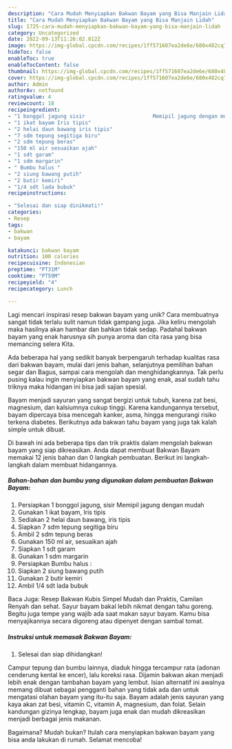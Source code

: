 ```yaml
---
description: "Cara Mudah Menyiapkan Bakwan Bayam yang Bisa Manjain Lidah"
title: "Cara Mudah Menyiapkan Bakwan Bayam yang Bisa Manjain Lidah"
slug: 1725-cara-mudah-menyiapkan-bakwan-bayam-yang-bisa-manjain-lidah
category: Uncategorized
date: 2022-09-13T11:26:02.812Z
image: https://img-global.cpcdn.com/recipes/1ff571607ea2de6e/680x482cq70/bakwan-bayam-foto-resep-utama.jpg
hideToc: false
enableToc: true
enableTocContent: false
thumbnail: https://img-global.cpcdn.com/recipes/1ff571607ea2de6e/680x482cq70/bakwan-bayam-foto-resep-utama.jpg
cover: https://img-global.cpcdn.com/recipes/1ff571607ea2de6e/680x482cq70/bakwan-bayam-foto-resep-utama.jpg
author: Admin
authorAv: notfound
ratingvalue: 4
reviewcount: 18
recipeingredient:
- "1 bonggol jagung sisir                      Memipil jagung dengan mudah"
- "1 ikat bayam Iris tipis"
- "2 helai daun bawang iris tipis"
- "7 sdm tepung segitiga biru"
- "2 sdm tepung beras"
- "150 ml air sesuaikan ajah"
- "1 sdt garam"
- "1 sdm margarin"
- " Bumbu halus "
- "2 siung bawang putih"
- "2 butir kemiri"
- "1/4 sdt lada bubuk"
recipeinstructions:

- "Selesai dan siap dinikmati!"
categories:
- Resep
tags:
- bakwan
- bayam

katakunci: bakwan bayam 
nutrition: 100 calories
recipecuisine: Indonesian
preptime: "PT31M"
cooktime: "PT59M"
recipeyield: "4"
recipecategory: Lunch

---
```





Lagi mencari inspirasi resep bakwan bayam yang unik? Cara membuatnya sangat tidak terlalu sulit namun tidak gampang juga. Jika keliru mengolah maka hasilnya akan hambar dan bahkan tidak sedap. Padahal bakwan bayam yang enak harusnya sih punya aroma dan cita rasa yang bisa memancing selera Kita.





Ada beberapa hal yang sedikit banyak berpengaruh terhadap kualitas rasa dari bakwan bayam, mulai dari jenis bahan, selanjutnya pemilihan bahan segar dan Bagus, sampai cara mengolah dan menghidangkannya. Tak perlu pusing kalau ingin menyiapkan bakwan bayam yang enak,      asal sudah tahu triknya maka hidangan ini bisa jadi sajian spesial.














Bayam menjadi sayuran yang sangat bergizi untuk tubuh, karena zat besi, magnesium, dan kalsiumnya cukup tinggi. Karena kandungannya tersebut, bayam dipercaya bisa mencegah kanker, asma, hingga mengurangi risiko terkena diabetes. Berikutnya ada bakwan tahu bayam yang juga tak kalah simple untuk dibuat.






Di bawah ini ada beberapa tips dan trik praktis dalam mengolah bakwan bayam yang siap dikreasikan. Anda dapat membuat Bakwan Bayam memakai 12 jenis bahan dan 0 langkah pembuatan. Berikut ini langkah-langkah dalam membuat hidangannya.

<!--inarticleads1-->

##### Bahan-bahan dan bumbu yang digunakan dalam pembuatan Bakwan Bayam:

1. Persiapkan 1 bonggol jagung, sisir                      Memipil jagung dengan mudah
1. Gunakan 1 ikat bayam, Iris tipis
1. Sediakan 2 helai daun bawang, iris tipis
1. Siapkan 7 sdm tepung segitiga biru
1. Ambil 2 sdm tepung beras
1. Gunakan 150 ml air, sesuaikan ajah
1. Siapkan 1 sdt garam
1. Gunakan 1 sdm margarin
1. Persiapkan  Bumbu halus :
1. Siapkan 2 siung bawang putih
1. Gunakan 2 butir kemiri
1. Ambil 1/4 sdt lada bubuk


Baca Juga: Resep Bakwan Kubis Simpel Mudah dan Praktis, Camilan Renyah dan sehat. Sayur bayam bakal lebih nikmat dengan tahu goreng. Begitu juga tempe yang wajib ada saat makan sayur bayam. Kamu bisa menyajikannya secara digoreng atau dipenyet dengan sambal tomat. 

<!--inarticleads2-->

##### Instruksi untuk memasak Bakwan Bayam:


1. Selesai dan siap dihidangkan!

Campur tepung dan bumbu lainnya, diaduk hingga tercampur rata (adonan cenderung kental ke encer), lalu koreksi rasa. Dijamin bakwan akan menjadi lebih enak dengan tambahan bayam yang lembut. Isian alternatif ini awalnya memang dibuat sebagai pengganti bahan yang tidak ada dan untuk mengatasi olahan bayam yang itu-itu saja. Bayam adalah jenis sayuran yang kaya akan zat besi, vitamin C, vitamin A, magnesium, dan folat. Selain kandungan gizinya lengkap, bayam juga enak dan mudah dikreasikan menjadi berbagai jenis makanan. 

Bagaimana? Mudah bukan? Itulah cara menyiapkan bakwan bayam yang bisa anda lakukan di rumah. Selamat mencoba!

